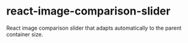 # react-image-comparison-slider
React image comparison slider that adapts automatically to the parent container size.
